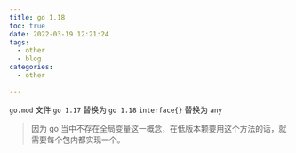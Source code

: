 ```yaml
---
title: go 1.18
toc: true
date: 2022-03-19 12:21:24
tags:
  - other
  - blog
categories:
  - other

---
```


`go.mod` 文件 `go 1.17` 替换为 `go 1.18`
`interface{}` 替换为 `any`
> 因为 go 当中不存在全局变量这一概念，在低版本颗要用这个方法的话，就需要每个包内都实现一个。
<!--more-->


